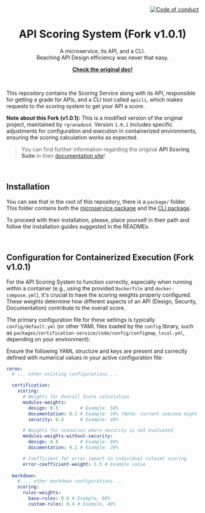 <p align="right">
    <a href="CODE_OF_CONDUCT.md"><img src="https://img.shields.io/badge/Contributor%20Covenant-2.1-4baaaa.svg" alt="Code of conduct"></a>
</p>

<p align="center">
    <h1 align="center">API Scoring System (Fork v1.0.1)</h1>
    <p align="center">A microservice, its API, and a CLI.<br>Reaching API Design efficiency was never that easy.</p>
    <p align="center"><strong><a href="https://inditextech.github.io/api-scoring-doc/">Check the original doc!</a></strong></p>
    <br>
</p>

This repository contains the Scoring Service along with its API, responsible for getting a grade for APIs, and a CLI tool called `apicli`, which makes requests to the scoring system to get your API a score.

**Note about this Fork (v1.0.1):** This is a modified version of the original project, maintained by `rgranadosd`. Version `1.0.1` includes specific adjustments for configuration and execution in containerized environments, ensuring the scoring calculation works as expected.

> You can find further information regarding the original **API Scoring Suite** in their [documentation site](https://inditextech.github.io/api-scoring-doc/)!

<br>

## Installation

You can see that in the root of this repository, there is a `package/` folder. This folder contains both the [microservice package](/packages/certification-service) and the [CLI package](/packages/api-cli#apicli---cli).

To proceed with their installation, please, place yourself in their path and follow the installation guides suggested in the READMEs.

<br>

## Configuration for Containerized Execution (Fork v1.0.1)

For the API Scoring System to function correctly, especially when running within a container (e.g., using the provided `Dockerfile` and `docker-compose.yml`), it's crucial to have the scoring weights properly configured. These weights determine how different aspects of an API (Design, Security, Documentation) contribute to the overall score.

The primary configuration file for these settings is typically `config/default.yml` (or other YAML files loaded by the `config` library, such as `packages/certification-service/code/config/configmap_local.yml`, depending on your environment).

Ensure the following YAML structure and keys are present and correctly defined with numerical values in your active configuration file:

```yaml
cerws:
  # ... other existing configurations ...

  certification:
    scoring:
      # Weights for Overall Score calculation
      modules-weights:
        design: 0.5        # Example: 50%
        documentation: 0.1 # Example: 10% (Note: current usecase might set REST documentation score to 0)
        security: 0.4      # Example: 40%

      # Weights for scenarios where security is not evaluated
      modules-weights-without-security:
        design: 0.8        # Example: 80%
        documentation: 0.2 # Example: 20%

      # Coefficient for error impact in individual ruleset scoring
      error-coefficient-weight: 1.5 # Example value
  
  markdown:
    # ... other markdown configurations ...
    scoring:
      rules-weights:
        base-rules: 0.6 # Example, 60%
        custom-rules: 0.4 # Example, 40%